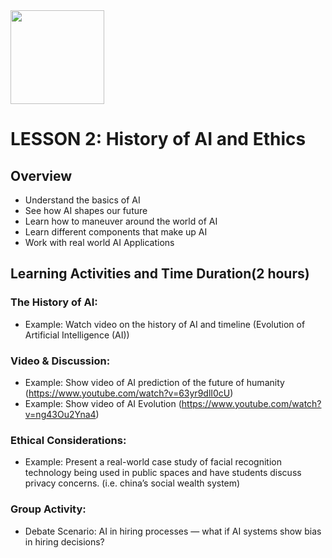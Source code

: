 <img src="https://github.com/Hgp-GeniusLabs/Curriculum/blob/10734f2c827128dde773ea4f266d154d46977866/Org-Wide/Assets/hgp_logo_original.png" width="150"/>

# LESSON 2: History of AI and Ethics

## Overview			
* Understand the basics of AI
* See how AI shapes our future
* Learn how to maneuver around the world of AI
* Learn different components that make up AI
* Work with real world AI Applications

## Learning Activities and Time Duration(2 hours) 

### The History of AI:

* Example: Watch video on the history of AI and timeline (Evolution of Artificial Intelligence (AI))

### Video & Discussion:

* Example: Show video of AI prediction of the future of humanity (https://www.youtube.com/watch?v=63yr9dlI0cU)
* Example: Show video of AI Evolution (https://www.youtube.com/watch?v=ng43Ou2Yna4)

### Ethical Considerations:

* Example: Present a real-world case study of facial recognition technology being used in public spaces and have students discuss privacy concerns. (i.e. china’s social wealth system)

### Group Activity:

* Debate Scenario: AI in hiring processes — what if AI systems show bias in hiring decisions?
